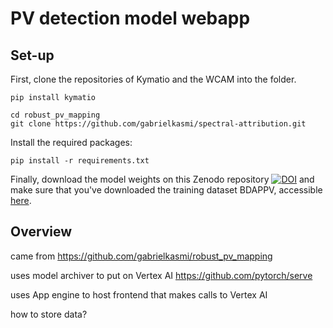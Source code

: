 # PV detection model webapp

## Set-up

First, clone the repositories of Kymatio and the WCAM into the folder. 

```
pip install kymatio

cd robust_pv_mapping
git clone https://github.com/gabrielkasmi/spectral-attribution.git
```

Install the required packages:

``` 
pip install -r requirements.txt
```

Finally, download the model weights on this Zenodo repository [![DOI](https://zenodo.org/badge/DOI/10.5281/zenodo.14673918.svg)](https://doi.org/10.5281/zenodo.14673918)
 and make sure that you've downloaded the training dataset BDAPPV, accessible [here](https://zenodo.org/records/12179554).

## Overview

came from https://github.com/gabrielkasmi/robust_pv_mapping


uses model archiver to put on Vertex AI https://github.com/pytorch/serve

uses App engine to host frontend that makes calls to Vertex AI

how to store data?